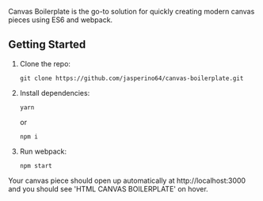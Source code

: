 Canvas Boilerplate is the go-to solution for quickly creating modern canvas pieces using ES6 and webpack.

## Getting Started

1.  Clone the repo:

        git clone https://github.com/jasperino64/canvas-boilerplate.git

2.  Install dependencies:

        yarn

    or

        npm i

3.  Run webpack:

        npm start

Your canvas piece should open up automatically at http://localhost:3000 and you should see 'HTML CANVAS BOILERPLATE' on hover.
